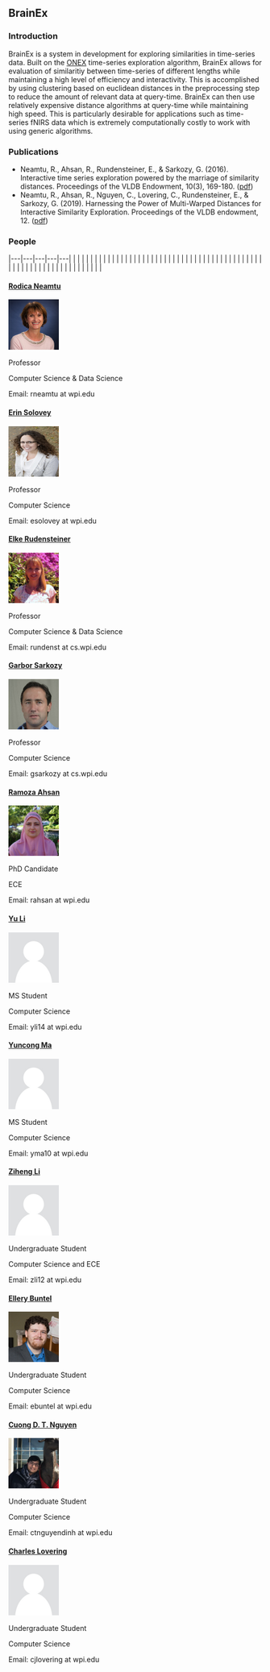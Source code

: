 ## BrainEx

### Introduction

BrainEx is a system in development for exploring similarities in time-series data. Built on the [ONEX](https://c2research.github.io/onex-website/) time-series exploration algorithm, BrainEx allows for evaluation of similaritiy between time-series of different lengths while maintaining a high level of efficiency and interactivity. This is accomplished by using clustering based on euclidean distances in the preprocessing step to reduce the amount of relevant data at query-time. BrainEx can then use relatively expensive distance algorithms at query-time while maintaining high speed. This is particularly desirable for applications such as time-series fNIRS data which is extremely computationally costly to work with using generic algorithms.    

### Publications 

* Neamtu, R., Ahsan, R., Rundensteiner, E., & Sarkozy, G. (2016). Interactive time series exploration powered by the marriage of similarity distances. Proceedings of the VLDB Endowment, 10(3), 169-180. ([pdf](InteractiveTimeSeriesExploration.pdf))
* Neamtu, R., Ahsan, R., Nguyen, C., Lovering, C., Rundensteiner, E., & Sarkozy, G. (2019). Harnessing the Power of Multi-Warped Distances for Interactive Similarity Exploration. Proceedings of the VLDB endowment, 12. ([pdf](genex1.pdf))

### People

|---|---|---|---|---|
| | | | | |
| | | | | |
| | | | | |
| | | | | |
| | | | | |
| | | | | |
| | | | | |
| | | | | |
| | | | | |
| | | | | |
| | | | | |

#### [Rodica Neamtu](http://web.cs.wpi.edu/~rneamtu/)

<img src="https://github.com/ebuntel/BrainExInfo/blob/master/assets/rneamtu.jpg?raw=true" class="inline" width="100" height="100"/>

Professor

Computer Science & Data Science

Email: rneamtu at wpi.edu

#### [Erin Solovey](http://users.wpi.edu/~esolovey/)

<img src="https://github.com/ebuntel/BrainExInfo/blob/master/assets/ErinSolovey.jpg?raw=true" class="inline" width="100" height="100"/>

Professor

Computer Science

Email: esolovey at wpi.edu

####  [Elke Rudensteiner](http://davis.wpi.edu/dsrg/MEMBERS/rundenst/)

<img src="https://github.com/ebuntel/BrainExInfo/blob/master/assets/elke.jpg?raw=true" class="inline" width="100" height="100"/>

Professor

Computer Science & Data Science

Email: rundenst at cs.wpi.edu

#### [Garbor Sarkozy](http://web.cs.wpi.edu/~gsarkozy/)

<img src="https://github.com/ebuntel/BrainExInfo/blob/master/assets/gsarkozy.jpg?raw=true" class="inline" width="100" height="100"/>

Professor

Computer Science

Email: gsarkozy at cs.wpi.edu

#### [Ramoza Ahsan](http://web.cs.wpi.edu/~rahsan/)

<img src="https://github.com/ebuntel/BrainExInfo/blob/master/assets/ramoza.jpg?raw=true" class="inline" width="100" height="100"/>

PhD Candidate

ECE

Email: rahsan at wpi.edu

#### [Yu Li](https://www.linkedin.com/in/yli14/)

<img src="https://github.com/ebuntel/BrainExInfo/blob/master/assets/person.jpg?raw=true" class="inline" width="100" height="100"/>

MS Student

Computer Science

Email: yli14 at wpi.edu

#### [Yuncong Ma](https://www.linkedin.com/in/yuncong-ma-a26b89104/)

<img src="https://github.com/ebuntel/BrainExInfo/blob/master/assets/person.jpg?raw=true" class="inline" width="100" height="100"/>

MS Student

Computer Science

Email: yma10 at wpi.edu

#### [Ziheng Li](https://www.linkedin.com/in/ziheng-leo-li/)

<img src="https://github.com/ebuntel/BrainExInfo/blob/master/assets/person.jpg?raw=true" class="inline" width="100" height="100"/>

Undergraduate Student

Computer Science and ECE

Email: zli12 at wpi.edu

#### [Ellery Buntel](www.linkedin.com/in/ellery-buntel)

<img src="https://github.com/ebuntel/BrainExInfo/blob/master/assets/EJB.PNG?raw=true" class="inline" width="100" height="100"/>

Undergraduate Student

Computer Science

Email: ebuntel at wpi.edu

#### [Cuong D. T. Nguyen](https://www.linkedin.com/in/cuongdtn/)

<img src="https://github.com/ebuntel/BrainExInfo/blob/master/assets/cuongn.jpg?raw=true" class="inline" width="100" height="100"/>

Undergraduate Student

Computer Science

Email: ctnguyendinh at wpi.edu

#### [Charles Lovering](https://www.linkedin.com/in/cjlovering/)

<img src="https://github.com/ebuntel/BrainExInfo/blob/master/assets/person.jpg?raw=true" class="inline" width="100" height="100"/>

Undergraduate Student

Computer Science

Email: cjlovering at wpi.edu
